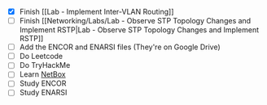 
- [x] Finish [[Lab - Implement Inter-VLAN Routing]]
- [ ] Finish [[Networking/Labs/Lab - Observe STP Topology Changes and Implement RSTP|Lab - Observe STP Topology Changes and Implement RSTP]]
- [ ] Add the ENCOR and ENARSI files (They're on Google Drive)
- [ ] Do Leetcode
- [ ] Do TryHackMe
- [ ] Learn [NetBox](https://netboxlabs.com/oss/netbox/)
- [ ] Study ENCOR
- [ ] Study ENARSI